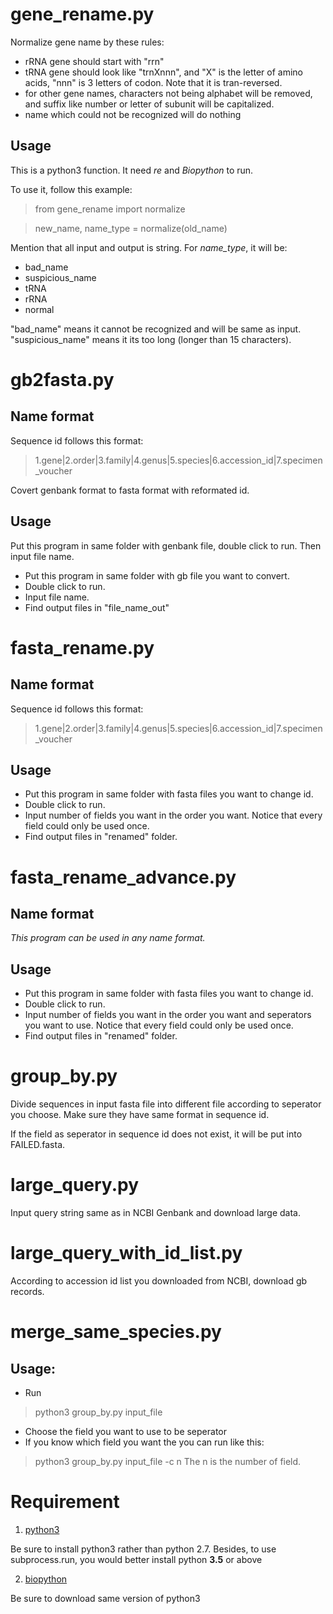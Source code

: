 # gene_rename.py

Normalize gene name by these rules:

- rRNA gene should start with "rrn"
- tRNA gene should look like "trnXnnn", and "X" is the letter of amino acids,
  "nnn" is 3 letters of codon. Note that it is tran-reversed.
-  for other gene names, characters not being alphabet will be removed, and
   suffix like number or letter of subunit will be capitalized.
- name which could not be recognized will do nothing

## Usage

This is a python3 function. It need *re* and *Biopython* to run.

To use it, follow this example:

> from gene_rename import normalize

> new_name, name_type = normalize(old_name)

Mention that all input and output is string. For *name_type*, it will be:

* bad_name
* suspicious_name
* tRNA
* rRNA
* normal

"bad_name" means it cannot be recognized and will be same as input.
"suspicious_name" means it its too long (longer than 15 characters).

# gb2fasta.py

## Name format

Sequence id follows this format:

>  1.gene|2.order|3.family|4.genus|5.species|6.accession_id|7.specimen_voucher

Covert genbank format to fasta format with reformated id.

## Usage

Put this program in same folder with genbank file, double click to run. Then input file name.
- Put this program in same folder with gb file you want to convert.
- Double click to run. 
-  Input file name.
-  Find output files in "file_name_out"

# fasta_rename.py

## Name format

Sequence id follows this format:

>  1.gene|2.order|3.family|4.genus|5.species|6.accession_id|7.specimen_voucher

## Usage

- Put this program in same folder with fasta files you want to change id. 
- Double click to run. 
-  Input number of fields you want in the order you want. Notice that every field could only be used once.
-  Find output files in "renamed" folder.

# fasta_rename_advance.py

## Name format

*This program can be used in any name format.*

## Usage

- Put this program in same folder with fasta files you want to change id. 
- Double click to run. 
-  Input number of fields you want in the order you want and seperators you want to use. Notice that every
field could only be used once.
-  Find output files in "renamed" folder.

# group_by.py

Divide sequences in input fasta file into different file according to
seperator you choose. Make sure they have same format in sequence id.

If the field as seperator in sequence id does not exist, it will be put into
FAILED.fasta.

# large_query.py

Input query string same as in NCBI Genbank and download large data.

# large_query_with_id_list.py

According to accession id list you downloaded from NCBI, download gb records.

# merge_same_species.py


## Usage:

- Run
> python3 group_by.py input_file
- Choose the field you want to use to be seperator
- If you know which field you want the you can run like this:
> python3 group_by.py input_file -c n
The n is the number of field.

# Requirement

1. [python3](https://www.python.org/downloads/)

Be sure to install python3 rather than python 2.7. Besides, to use subprocess.run, you would better install python **3.5** or above

2. [biopython](http://biopython.org/wiki/Download)
 
Be sure to download same version of python3
